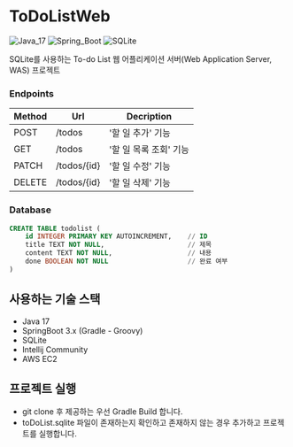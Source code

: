 # ToDoListWeb
![Java_17](https://img.shields.io/badge/java-v17-red?logo=java)
![Spring_Boot](https://img.shields.io/badge/Spring_Boot-v3.1.0-green.svg?logo=spring)
![SQLite](https://img.shields.io/badge/SQLite-blue?logo=SQLite)

SQLite를 사용하는 To-do List 웹 어플리케이션 서버(Web Application Server, WAS) 프로젝트

### Endpoints

| Method | Url | Decription |
| ------ | --- | ---------- |
| POST   |/todos     | '할 일 추가' 기능 |
| GET    |/todos     | '할 일 목록 조회' 기능 |
| PATCH  |/todos/{id}| '할 일 수정' 기능 |
| DELETE |/todos/{id}| '할 일 삭제' 기능 |

### Database
``` sql
CREATE TABLE todolist (
    id INTEGER PRIMARY KEY AUTOINCREMENT,    // ID
    title TEXT NOT NULL,                     // 제목
    content TEXT NOT NULL,                   // 내용
    done BOOLEAN NOT NULL                    // 완료 여부
)
```

## 사용하는 기술 스택
- Java 17
- SpringBoot 3.x (Gradle - Groovy)
- SQLite
- Intellij Community
- AWS EC2

## 프로젝트 실행
- git clone 후 제공하는 우선 Gradle Build 합니다.
- toDoList.sqlite 파일이 존재하는지 확인하고 존재하지 않는 경우 추가하고 프로젝트를 실행합니다.
